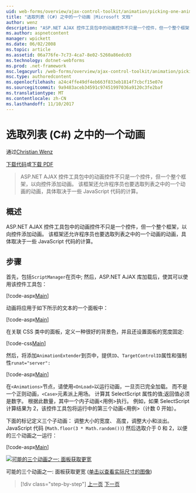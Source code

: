 ```yaml
---
uid: web-forms/overview/ajax-control-toolkit/animation/picking-one-animation-out-of-a-list-cs
title: "选取列表 (C#) 之中的一个动画 |Microsoft 文档"
author: wenz
description: "ASP.NET AJAX 控件工具包中的动画控件不只是一个控件，但一个整个框架，以向控件添加动画。 框架还允许..."
ms.author: aspnetcontent
manager: wpickett
ms.date: 06/02/2008
ms.topic: article
ms.assetid: 06a776fe-7c73-4ca7-8e02-5260a86edc03
ms.technology: dotnet-webforms
ms.prod: .net-framework
msc.legacyurl: /web-forms/overview/ajax-control-toolkit/animation/picking-one-animation-out-of-a-list-cs
msc.type: authoredcontent
ms.openlocfilehash: a24c4ffe49df4eb663f833eb1814f7cbcf15e07e
ms.sourcegitcommit: 9a9483aceb34591c97451997036a9120c3fe2baf
ms.translationtype: MT
ms.contentlocale: zh-CN
ms.lasthandoff: 11/10/2017
---
```

<a name="picking-one-animation-out-of-a-list-c"></a>选取列表 (C#) 之中的一个动画
====================
通过[Christian Wenz](https://github.com/wenz)

[下载代码](http://download.microsoft.com/download/f/9/a/f9a26acd-8df4-4484-8a18-199e4598f411/Animation5.cs.zip)或[下载 PDF](http://download.microsoft.com/download/6/7/1/6718d452-ff89-4d3f-a90e-c74ec2d636a3/animation5CS.pdf)

> ASP.NET AJAX 控件工具包中的动画控件不只是一个控件，但一个整个框架，以向控件添加动画。 该框架还允许程序员也要选取列表之中的一个动画的动画，具体取决于一些 JavaScript 代码的计算。


## <a name="overview"></a>概述

ASP.NET AJAX 控件工具包中的动画控件不只是一个控件，但一个整个框架，以向控件添加动画。 该框架还允许程序员也要选取列表之中的一个动画的动画，具体取决于一些 JavaScript 代码的计算。

## <a name="steps"></a>步骤

首先，包括`ScriptManager`在页中; 然后，ASP.NET AJAX 库加载后，使其可以使用该控件工具包：

[!code-aspx[Main](picking-one-animation-out-of-a-list-cs/samples/sample1.aspx)]

动画将应用于如下所示的文本的一个面板中：

[!code-aspx[Main](picking-one-animation-out-of-a-list-cs/samples/sample2.aspx)]

在关联 CSS 类中的面板，定义一种很好的背景色，并且还设置面板的宽度固定:

[!code-css[Main](picking-one-animation-out-of-a-list-cs/samples/sample3.css)]

然后，将添加`AnimationExtender`到页中，提供`ID`、`TargetControlID`属性和强制性`runat="server":`

[!code-aspx[Main](picking-one-animation-out-of-a-list-cs/samples/sample4.aspx)]

在`<Animations>`节点，请使用`<OnLoad>`以运行动画，一旦页已完全加载。 而不是一个正则动画，`<Case>`元素派上用场。 计算其 SelectScript 属性的值;返回值必须是数字。 根据此数量，其中一个内子动画&lt;用例&gt;执行。 例如，如果 SelectScript 计算结果为 2，该控件工具包将运行中的第三个动画&lt;用例&gt;（计数 0 开始）。

下面的标记定义三个子动画： 调整大小的宽度、 高度，调整大小和淡出。JavaScript 代码 (`Math.floor(3 * Math.random())`) 然后选取介于 0 和 2，以便的三个动画之一运行：

[!code-aspx[Main](picking-one-animation-out-of-a-list-cs/samples/sample5.aspx)]


[![可能的三个动画之一: 面板获取更宽](picking-one-animation-out-of-a-list-cs/_static/image2.png)](picking-one-animation-out-of-a-list-cs/_static/image1.png)

可能的三个动画之一: 面板获取更宽 ([单击以查看实际尺寸的图像](picking-one-animation-out-of-a-list-cs/_static/image3.png))

>[!div class="step-by-step"]
[上一页](animation-depending-on-a-condition-cs.md)
[下一页](animating-in-response-to-user-interaction-cs.md)
